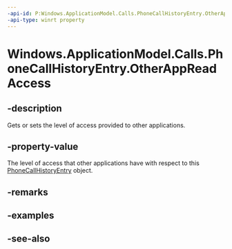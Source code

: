 ```yaml
---
-api-id: P:Windows.ApplicationModel.Calls.PhoneCallHistoryEntry.OtherAppReadAccess
-api-type: winrt property
---
```


<!-- Property syntax
public Windows.ApplicationModel.Calls.PhoneCallHistoryEntryOtherAppReadAccess OtherAppReadAccess { get;  set; }
-->

# Windows.ApplicationModel.Calls.PhoneCallHistoryEntry.OtherAppReadAccess

## -description
Gets or sets the level of access provided to other applications.

## -property-value
The level of access that other applications have with respect to this [PhoneCallHistoryEntry](phonecallhistoryentry.md) object.

## -remarks

## -examples

## -see-also
